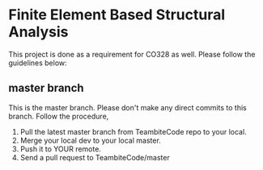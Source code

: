 # Finite Element Based Structural Analysis

This project is done as a requirement for CO328 as well. Please follow the guidelines below:

## master branch

This is the master branch. Please don't make any direct commits to this branch. Follow the procedure,

1. Pull the latest master branch from TeambiteCode repo to your local.
2. Merge your local dev to your local master.
3. Push it to YOUR remote.
4. Send a pull request to TeambiteCode/master

